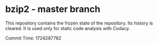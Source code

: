 # bzip2 - master branch

This repository contains the frozen state of the repository.
Its history is cleared. It is used only for static code
analysis with Codacy.

Commit Time: 1724287782